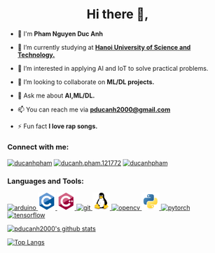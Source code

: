 <h1 align="center">Hi there 👋,</h1>

- 👨 I'm **Pham Nguyen Duc Anh**

- 🌱 I’m currently studying at **[Hanoi University of Science and Technology.](https://www.hust.edu.vn)**

- 🔭 I’m interested in applying AI and IoT to solve practical problems.

- 👯 I’m looking to collaborate on **ML/DL projects.**

- 💬 Ask me about **AI,ML/DL.**

- 📫 You can reach me via **pducanh2000@gmail.com**

- ⚡ Fun fact **I love rap songs.**

<h3 align="left">Connect with me:</h3>
<p align="left">
<a href="https://kaggle.com/ducanhpham" target="blank"><img align="center" src="https://cdn.jsdelivr.net/npm/simple-icons@3.0.1/icons/kaggle.svg" alt="ducanhpham" height="30" width="40" /></a>
<a href="https://fb.com/ducanh.pham.121772" target="blank"><img align="center" src="https://cdn.jsdelivr.net/npm/simple-icons@3.0.1/icons/facebook.svg" alt="ducanh.pham.121772" height="30" width="40" /></a>
<a href="https://codeforces.com/profile/ducanhpham" target="blank"><img align="center" src="https://cdn.jsdelivr.net/npm/simple-icons@3.0.1/icons/codeforces.svg" alt="ducanhpham" height="30" width="40" /></a>
</p>

<h3 align="left">Languages and Tools:</h3>
<p align="left"> <a href="https://www.arduino.cc/" target="_blank"> <img src="https://cdn.worldvectorlogo.com/logos/arduino-1.svg" alt="arduino" width="40" height="40"/> </a> <a href="https://www.cprogramming.com/" target="_blank"> <img src="https://raw.githubusercontent.com/devicons/devicon/master/icons/c/c-original.svg" alt="c" width="40" height="40"/> </a> <a href="https://www.w3schools.com/cpp/" target="_blank"> <img src="https://raw.githubusercontent.com/devicons/devicon/master/icons/cplusplus/cplusplus-original.svg" alt="cplusplus" width="40" height="40"/> </a> <a href="https://git-scm.com/" target="_blank"> <img src="https://www.vectorlogo.zone/logos/git-scm/git-scm-icon.svg" alt="git" width="40" height="40"/> </a> <a href="https://www.linux.org/" target="_blank"> <img src="https://raw.githubusercontent.com/devicons/devicon/master/icons/linux/linux-original.svg" alt="linux" width="40" height="40"/> </a> <a href="https://opencv.org/" target="_blank"> <img src="https://www.vectorlogo.zone/logos/opencv/opencv-icon.svg" alt="opencv" width="40" height="40"/> </a> <a href="https://www.python.org" target="_blank"> <img src="https://raw.githubusercontent.com/devicons/devicon/master/icons/python/python-original.svg" alt="python" width="40" height="40"/> </a> <a href="https://pytorch.org/" target="_blank"> <img src="https://www.vectorlogo.zone/logos/pytorch/pytorch-icon.svg" alt="pytorch" width="40" height="40"/> </a> <a href="https://www.tensorflow.org" target="_blank"> <img src="https://www.vectorlogo.zone/logos/tensorflow/tensorflow-icon.svg" alt="tensorflow" width="40" height="40"/> </a> </p>

[![pducanh2000's github stats](https://github-readme-stats.vercel.app/api?username=pducanh2000&theme=radical&show_icons=true&count_private=true)](https://github.com/anuraghazra/github-readme-stats)

[![Top Langs](https://github-readme-stats.vercel.app/api/top-langs/?username=pducanh2000&theme=radical&layout=compact)](https://github.com/anuraghazra/github-readme-stats)
